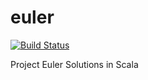 euler
=====

[![Build Status](https://travis-ci.org/vramana/prime.png?branch=master)](https://travis-ci.org/vramana/prime)

Project Euler Solutions in Scala
